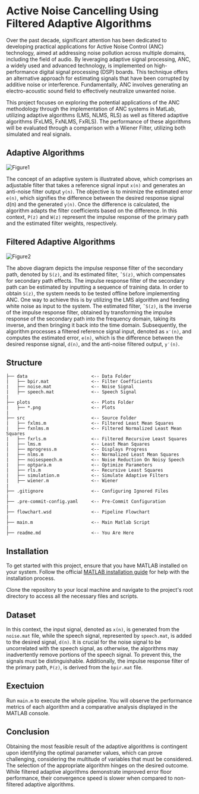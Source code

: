 # Active Noise Cancelling Using Filtered Adaptive Algorithms

Over the past decade, significant attention has been dedicated to developing practical applications for Active Noise Control (ANC) technology, aimed at addressing noise pollution across multiple domains, including the field of audio. By leveraging adaptive signal processing, ANC, a widely used and advanced technology, is implemented on high-performance digital signal processing (DSP) boards. This technique offers an alternative approach for estimating signals that have been corrupted by additive noise or interference. Fundamentally, ANC involves generating an electro-acoustic sound field to effectively neutralize unwanted noise.

This project focuses on exploring the potential applications of the ANC methodology through the implementation of ANC systems in MatLab, utilizing adaptive algorithms (LMS, NLMS, RLS) as well as filtered adaptive algorithms (FxLMS, FxNLMS, FxRLS). The performance of these algorithms will be evaluated through a comparison with a Wiener Filter, utilizing both simulated and real signals.

## Adaptive Algorithms

![Figure1](pictures/AdaptiveSystem.png)

The concept of an adaptive system is illustrated above, which comprises an adjustable filter that takes a reference signal input `x(n)` and generates an anti-noise filter output `y(n)`. The objective is to minimize the estimated error `e(n)`, which signifies the difference between the desired response signal d(n) and the generated `y(n)`. Once the difference is calculated, the algorithm adapts the filter coefficients based on the difference. In this context, `P(z)` and `W(z)` represent the impulse response of the primary path and the estimated filter weights, respectively.

## Filtered Adaptive Algorithms

![Figure2](./pictures/FilteredSystem.png)

The above diagram depicts the impulse response filter of the secondary path, denoted by `S(z)`, and its estimated filter, `ˆS(z)`, which compensates for secondary path effects. The impulse response filter of the secondary path can be estimated by inputting a sequence of training data. In order to obtain `S(z)`, the system needs to be tested offline before implementing ANC. One way to achieve this is by utilizing the LMS algorithm and feeding white noise as input to the system. The estimated filter, `ˆS(z)`, is the inverse of the impulse response filter, obtained by transforming the impulse response of the secondary path into the frequency domain, taking its inverse, and then bringing it back into the time domain. Subsequently, the algorithm processes a filtered reference signal input, denoted as `x′(n)`, and computes the estimated error, `e(n)`, which is the difference between the desired response signal, `d(n)`, and the anti-noise filtered output, `y′(n)`.

## Structure

```
├── data                        <-- Data Folder
|   ├── bpir.mat                <-- Filter Coefficients
|   ├── noise.mat               <-- Noise Signal
|   ├── speech.mat              <-- Speech Signal
|
├── plots                       <-- Plots Folder
|   ├── *.png                   <-- Plots
|
├── src                         <-- Source Folder
|   ├── fxlms.m                 <-- Filtered Least Mean Squares
|   ├── fxnlms.m                <-- Filtered Normalized Least Mean Squares
|   ├── fxrls.m                 <-- Filtered Recursive Least Squares
|   ├── lms.m                   <-- Least Mean Squares
|   ├── mprogress.m             <-- Displays Progress
|   ├── nlms.m                  <-- Normalized Least Mean Squares
|   ├── noisespeech.m           <-- Noise Reduction On Noisy Speech
|   ├── optpara.m               <-- Optimize Parameters
|   ├── rls.m                   <-- Recursive Least Squares
|   ├── simulation.m            <-- Simulate Adaptive Filters
|   ├── wiener.m                <-- Wiener
|
├── .gitignore                  <-- Configuring Ignored Files
|
├── .pre-commit-config.yaml     <-- Pre-Commit Configuration
|
├── flowchart.wsd               <-- Pipeline Flowchart
|
├── main.m                      <-- Main Matlab Script
|
├── readme.md                   <-- You Are Here
```

## Installation

To get started with this project, ensure that you have MATLAB installed on your system. Follow the official [MATLAB installation guide](https://www.mathworks.com/help/install/eg/install-mathworks-software.html) for help with the installation process.

Clone the repository to your local machine and navigate to the project's root directory to access all the necessary files and scripts.

## Dataset

In this context, the input signal, denoted as `x(n)`, is generated from the `noise.mat` file, while the speech signal, represented by `speech.mat`, is added to the desired signal, `d(n)`. It is crucial for the noise signal to be uncorrelated with the speech signal, as otherwise, the algorithms may inadvertently remove portions of the speech signal. To prevent this, the signals must be distinguishable. Additionally, the impulse response filter of the primary path, `P(z)`, is derived from the `bpir.mat` file.

## Exectuion

Run `main.m` to execute the whole pipeline. You will observe the performance metrics of each algorithm and a comparative analysis displayed in the MATLAB console.

## Conclusion

Obtaining the most feasible result of the adaptive algorithms is contingent upon identifying the optimal parameter values, which can prove challenging, considering the multitude of variables that must be considered. The selection of the appropriate algorithm hinges on the desired outcome. While filtered adaptive algorithms demonstrate improved error floor performance, their convergence speed is slower when compared to non-filtered adaptive algorithms.
